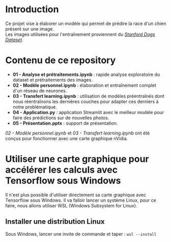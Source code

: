 # **Introduction**
Ce projet vise à élaborer un modèle qui permet de prédire la race d'un chien présent sur une image.<br>
Les images utilisées pour l'entraînement proviennent du [*Stanford Dogs Dataset*](http://vision.stanford.edu/aditya86/ImageNetDogs/).

# **Contenu de ce repository**
- **01 - Analyse et prétraitements.ipynb** : rapide analyse exploratoire du dataset et prétraitements des images.
- **02 - Modèle personnel.ipynb** : élaboration et entraînement complet d'un réseau de neurones.
- **03 - Transfert learning.ipynb** : utilisation de modèles préentraînés dont nous réentraînons les dernières couches pour adapter ces derniers à notre problématique.
- **04 - Application.py** : application Streamlit avec le meilleur modèle pour faire des prédictions sur de nouvelles photos.
- **05 - Présentation.pptx** : support de présentation.

<div class="alert alert-info">
<i>02 - Modèle personnel.ipynb</i> et <i>03 - Transfert learning.ipynb</i> ont été conçus pour fonctionner avec une carte graphique nVidia.
</div>

# **Utiliser une carte graphique pour accélérer les calculs avec Tensorflow sous Windows**
Il n'est plus possible d'utiliser directement sa carte graphique avec Tensorflow sous Windows. Il va falloir lancer un système Linux, pour ce faire, nous allons utiliser WSL (Windows Subsystem for Linux).<br>

## **Installer une distribution Linux**
Sous Windows, lancer une invite de commande et taper : ```wsl --install```
